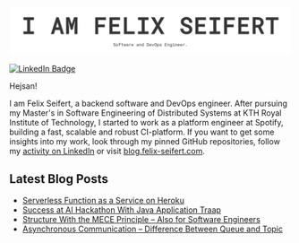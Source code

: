 [![I AM FELIX SEIFERT](./i-am-felix-seifert.png)](https://felix-seifert.com)

[![LinkedIn Badge](https://img.shields.io/badge/LinkedIn-Profile-informational?style=flat&logo=linkedin&logoColor=white&color=0D76A8)](https://www.linkedin.com/in/seifertfelix)

Hejsan!

I am Felix Seifert, a backend software and DevOps engineer. After pursuing my Master's in Software Engineering of 
Distributed Systems at KTH Royal Institute of Technology, I started to work as a platform engineer at Spotify, building a 
fast, scalable and robust CI-platform. If you want to get some insights into my work, look through my pinned GitHub 
repositories, follow my [activity on LinkedIn](https://www.linkedin.com/in/seifertfelix/recent-activity) or visit [blog.felix-seifert.com](https://blog.felix-seifert.com).

## Latest Blog Posts
<!-- BLOG-POST-LIST:START -->
- [Serverless Function as a Service on Heroku](https://blog.felix-seifert.com/serverless-function-as-a-service-on-heroku/)
- [Success at AI Hackathon With Java Application Traap](https://blog.felix-seifert.com/success-at-ai-hackathon-with-java-application-traap/)
- [Structure With the MECE Principle – Also for Software Engineers](https://blog.felix-seifert.com/structure-with-mece-principle/)
- [Asynchronous Communication – Difference Between Queue and Topic](https://blog.felix-seifert.com/asynchronous-communication-difference-between-queue-topic/)
<!-- BLOG-POST-LIST:END --> 
